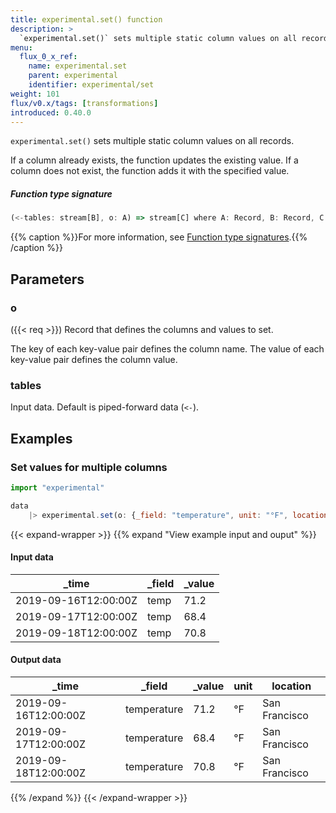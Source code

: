 ```yaml
---
title: experimental.set() function
description: >
  `experimental.set()` sets multiple static column values on all records.
menu:
  flux_0_x_ref:
    name: experimental.set
    parent: experimental
    identifier: experimental/set
weight: 101
flux/v0.x/tags: [transformations]
introduced: 0.40.0
---
```


<!------------------------------------------------------------------------------

IMPORTANT: This page was generated from comments in the Flux source code. Any
edits made directly to this page will be overwritten the next time the
documentation is generated. 

To make updates to this documentation, update the function comments above the
function definition in the Flux source code:

https://github.com/influxdata/flux/blob/master/stdlib/experimental/experimental.flux#L248-L248

Contributing to Flux: https://github.com/influxdata/flux#contributing
Fluxdoc syntax: https://github.com/influxdata/flux/blob/master/docs/fluxdoc.md

------------------------------------------------------------------------------->

`experimental.set()` sets multiple static column values on all records.

If a column already exists, the function updates the existing value.
If a column does not exist, the function adds it with the specified value.

##### Function type signature

```js
(<-tables: stream[B], o: A) => stream[C] where A: Record, B: Record, C: Record
```

{{% caption %}}For more information, see [Function type signatures](/flux/v0.x/function-type-signatures/).{{% /caption %}}

## Parameters

### o
({{< req >}})
Record that defines the columns and values to set.

The key of each key-value pair defines the column name.
The value of each key-value pair defines the column value.

### tables

Input data. Default is piped-forward data (`<-`).




## Examples

### Set values for multiple columns

```js
import "experimental"

data
    |> experimental.set(o: {_field: "temperature", unit: "°F", location: "San Francisco"})

```

{{< expand-wrapper >}}
{{% expand "View example input and ouput" %}}

#### Input data

| _time                | _field  | _value  |
| -------------------- | ------- | ------- |
| 2019-09-16T12:00:00Z | temp    | 71.2    |
| 2019-09-17T12:00:00Z | temp    | 68.4    |
| 2019-09-18T12:00:00Z | temp    | 70.8    |


#### Output data

| _time                | _field      | _value  | unit  | location      |
| -------------------- | ----------- | ------- | ----- | ------------- |
| 2019-09-16T12:00:00Z | temperature | 71.2    | °F    | San Francisco |
| 2019-09-17T12:00:00Z | temperature | 68.4    | °F    | San Francisco |
| 2019-09-18T12:00:00Z | temperature | 70.8    | °F    | San Francisco |

{{% /expand %}}
{{< /expand-wrapper >}}

